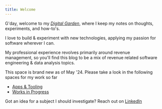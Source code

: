 ```yaml
---
title: Welcome
---
```


G'day, welcome to my *[Digital Garden](https://quartz.jzhao.xyz/philosophy)*, where I keep my notes on thoughts, experiments, and how-to's.

I love to build & experiment with new technologies, applying my passion for software wherever I can.

My professional experience revolves primarily around revenue management,  so you'll find this blog to be a mix of revenue related software engineering & data analysis topics. 

This space is brand new as of May '24. Please take a look in the following spaces for my work so far
- [Apps & Tooling](/Apps--and--Tooling)
- [Works in Progress](/Works-in-Progress)

Got an idea for a subject I should investigate? Reach out on [LinkedIn](https://www.linkedin.com/in/sean-missingham/)